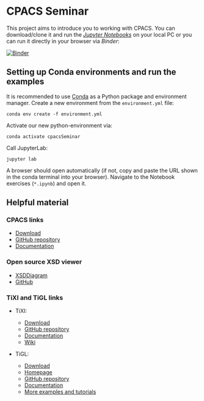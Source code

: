 # CPACS Seminar

This project aims to introduce you to working with CPACS. You can download/clone it and run the [*Jupyter Notebooks*](https://jupyter.org/) on your local PC or you can run it directly in your browser via *Binder*:

[![Binder](https://mybinder.org/badge_logo.svg)](https://mybinder.org/v2/gh/DLR-SL/CPACS_Seminar/HEAD)

## Setting up Conda environments and run the examples

It is recommended to use [Conda](https://docs.conda.io) as a Python package and environment manager. Create a new environment from the `environment.yml` file:
```
conda env create -f environment.yml
```

Activate our new python-environment via:
```
conda activate cpacsSeminar
```

Call JupyterLab:
```
jupyter lab
```

A browser should open automatically (if not, copy and paste the URL shown in the conda terminal into your browser). Navigate to the Notebook exercises (`*.ipynb`) and open it.

## Helpful material

### CPACS links
  - [Download](https://cpacs.de/pages/download.html)
  - [GitHub repository](https://github.com/DLR-SL/CPACS)
  - [Documentation](https://cpacs.de/pages/documentation.html)

### Open source XSD viewer
- [XSDDiagram](http://regis.cosnier.free.fr/?page=XSDDiagram)
- [GitHub](https://github.com/dgis/xsddiagram)

### TiXI and TiGL links

- TiXI:
  - [Download](https://github.com/DLR-SC/tixi/wiki/Downloads)
  - [GitHub repository](https://github.com/DLR-SC/tixi)
  - [Documentation](http://tixi.sourceforge.net/Doc/index.html)
  - [Wiki](https://github.com/DLR-SC/tixi/wiki)
  
- TiGL:
  - [Download](https://github.com/DLR-SC/tigl/releases)
  - [Homepage](https://dlr-sc.github.io/tigl/)
  - [GitHub repository](https://github.com/DLR-SC/tigl/)
  - [Documentation](https://dlr-sc.github.io/tigl/doc/latest/index.html)
  - [More examples and tutorials](https://github.com/rainman110/tigl-workshop)
